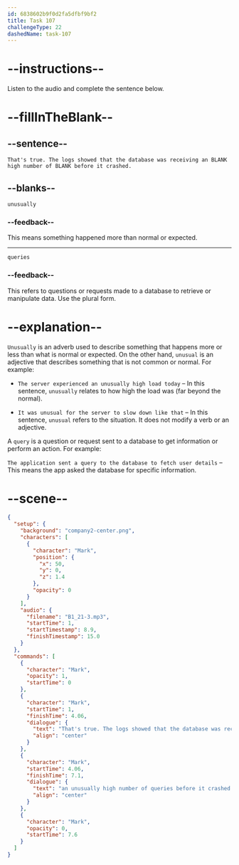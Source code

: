 ```yaml
---
id: 6838602b9f0d2fa5dfbf9bf2
title: Task 107
challengeType: 22
dashedName: task-107
---
```


<!-- (Audio) Mark: That's true. The logs showed that the database was receiving an unusually high number of queries before it crashed. -->

# --instructions--

Listen to the audio and complete the sentence below.

# --fillInTheBlank--

## --sentence--

`That's true. The logs showed that the database was receiving an BLANK high number of BLANK before it crashed.`

## --blanks--

`unusually`

### --feedback--

This means something happened more than normal or expected.

---

`queries`

### --feedback--

This refers to questions or requests made to a database to retrieve or manipulate data. Use the plural form.

# --explanation--

`Unusually` is an adverb used to describe something that happens more or less than what is normal or expected. On the other hand, `unusual` is an adjective that describes something that is not common or normal. For example:

- `The server experienced an unusually high load today` – In this sentence, `unusually` relates to how high the load was (far beyond the normal).  

- `It was unusual for the server to slow down like that` – In this sentence, `unusual` refers to the situation. It does not modify a verb or an adjective.

A `query` is a question or request sent to a database to get information or perform an action. For example:

`The application sent a query to the database to fetch user details` – This means the app asked the database for specific information.

# --scene--

```json
{
  "setup": {
    "background": "company2-center.png",
    "characters": [
      {
        "character": "Mark",
        "position": {
          "x": 50,
          "y": 0,
          "z": 1.4
        },
        "opacity": 0
      }
    ],
    "audio": {
      "filename": "B1_21-3.mp3",
      "startTime": 1,
      "startTimestamp": 8.9,
      "finishTimestamp": 15.0
    }
  },
  "commands": [
    {
      "character": "Mark",
      "opacity": 1,
      "startTime": 0
    },
    {
      "character": "Mark",
      "startTime": 1,
      "finishTime": 4.06,
      "dialogue": {
        "text": "That's true. The logs showed that the database was receiving",
        "align": "center"
      }
    },
    {
      "character": "Mark",
      "startTime": 4.06,
      "finishTime": 7.1,
      "dialogue": {
        "text": "an unusually high number of queries before it crashed.",
        "align": "center"
      }
    },
    {
      "character": "Mark",
      "opacity": 0,
      "startTime": 7.6
    }
  ]
}
```
